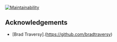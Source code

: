 [![Maintainability](https://api.codeclimate.com/v1/badges/9867c2047e39cc278007/maintainability)](https://codeclimate.com/github/alatos2/url-shortner/maintainability)

## Acknowledgements
* [Brad Traversy].(https://github.com/bradtraversy)